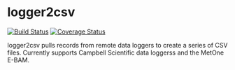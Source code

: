 logger2csv
=====================

[![Build Status](https://travis-ci.org/usgs/logger2csv.png)](https://travis-ci.org/usgs/logger2csv)
[![Coverage Status](https://coveralls.io/repos/usgs/logger2csv/badge.svg?branch=master&service=github)](https://coveralls.io/github/usgs/logger2csv?branch=master)

logger2csv pulls records from remote data loggers to create a series of CSV files. Currently supports Campbell Scientific data loggerss and the MetOne E-BAM.